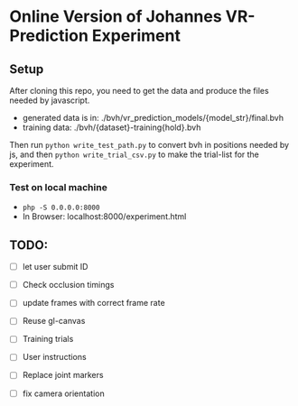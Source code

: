 # Online Version of Johannes VR-Prediction Experiment

## Setup

After cloning this repo, you need to get the data and
produce the files needed by javascript.

- generated data is in: ./bvh/vr_prediction_models/{model_str}/final.bvh
- training data: ./bvh/{dataset}-training{hold}.bvh

Then run `python write_test_path.py` to convert bvh in
positions needed by js, and then `python write_trial_csv.py`
to make the trial-list for the experiment.

### Test on local machine

- `php -S 0.0.0.0:8000`
- In Browser: localhost:8000/experiment.html

## TODO:

- [ ] let user submit ID
- [ ] Check occlusion timings
- [ ] update frames with correct frame rate
- [ ] Reuse gl-canvas
- [ ] Training trials
- [ ] User instructions
- [ ] Replace joint markers
- [ ] fix camera orientation

